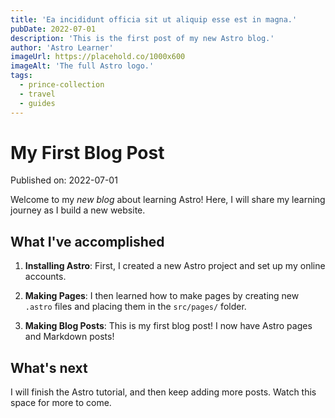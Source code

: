 ```yaml
---
title: 'Ea incididunt officia sit ut aliquip esse est in magna.'
pubDate: 2022-07-01
description: 'This is the first post of my new Astro blog.'
author: 'Astro Learner'
imageUrl: https://placehold.co/1000x600
imageAlt: 'The full Astro logo.'
tags:
  - prince-collection
  - travel
  - guides
---
```

# My First Blog Post

Published on: 2022-07-01

Welcome to my _new blog_ about learning Astro! Here, I will share my learning journey as I build a new website.

## What I've accomplished

1. **Installing Astro**: First, I created a new Astro project and set up my online accounts.

2. **Making Pages**: I then learned how to make pages by creating new `.astro` files and placing them in the `src/pages/` folder.

3. **Making Blog Posts**: This is my first blog post! I now have Astro pages and Markdown posts!

## What's next

I will finish the Astro tutorial, and then keep adding more posts. Watch this space for more to come.